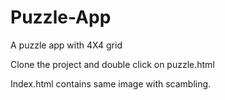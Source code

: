 # Puzzle-App
A puzzle app with 4X4 grid

Clone the project and double click on puzzle.html

Index.html contains same image with scambling.
